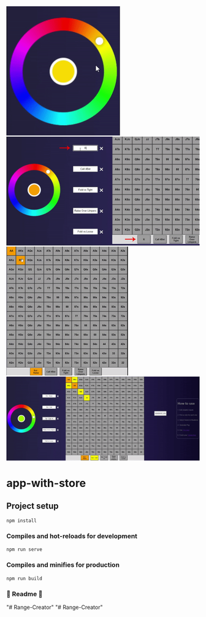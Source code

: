 
<img src="https://github.com/diegolajus/Preflop-Range-Creator/blob/main/src/assets/howoto/howto1.gif">
<img src="https://github.com/diegolajus/Preflop-Range-Creator/blob/main/src/assets/howoto/howto2.gif">
<img src="https://github.com/diegolajus/Preflop-Range-Creator/blob/main/src/assets/howoto/howto4.gif">
<img src="https://github.com/diegolajus/Preflop-Range-Creator/blob/main/src/assets/howoto/howto5.gif">

# app-with-store

## Project setup
```
npm install
```

### Compiles and hot-reloads for development
```
npm run serve
```

### Compiles and minifies for production
```
npm run build
```

### 🚧 Readme 🚧

"# Range-Creator" 
"# Range-Creator" 
